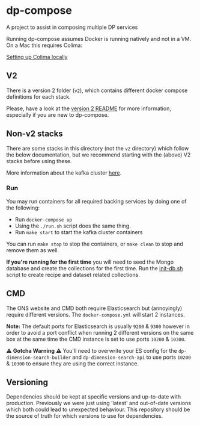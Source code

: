 # dp-compose

A project to assist in composing multiple DP services

Running dp-compose assumes Docker is running natively and not in a VM. On a Mac this requires Colima:

[Setting up Colima locally](setting-up-colima-locally.md)

## V2

There is a version 2 folder (`v2`), which contains different docker compose definitions for each stack.

Please, have a look at the [version 2 README](./v2/README.md) for more information,
especially if you are new to dp-compose.

## Non-v2 stacks

There are some stacks in this directory (not the `v2` directory) which follow the below documentation, but we recommend starting with the (above) V2 stacks before using these.

More information about the kafka cluster [here](./kafka-cluster.md).

### Run

You may run containers for all required backing services by doing one of the following:

- Run `docker-compose up`
- Using the `./run.sh` script does the same thing.
- Run `make start` to start the kafka cluster containers

You can run `make stop` to stop the containers, or `make clean` to stop and remove them as well.

**If you're running for the first time** you will need to seed the Mongo database and create the collections for the first time. Run the [init-db.sh](https://github.com/ONSdigital/dp-compose/blob/main/cantabular-import/helpers/init-db.sh) script to create recipe and dataset related collections.

## CMD

The ONS website and CMD both require Elasticsearch but (annoyingly) require different versions. The `docker-compose.yml` will start 2 instances.

**Note:** The default ports for Elasticsearch is usually `9200` & `9300` however in order to avoid a port conflict
 when running 2 different versions on the same box at the same time the CMD instance is set to use ports `10200` & `10300`.

:warning: **Gotcha Warning** :warning:
You'll need to overwrite your ES config for the `dp-dimension-search-builder` and `dp-dimension-search-api` to use ports `10200` & `10300` to ensure they are using the correct instance.

## Versioning

Dependencies should be kept at specific versions and up-to-date with production.
Previously we were just using 'latest' and out-of-date versions which both could lead to unexpected behaviour.
This repository should be the source of truth for which versions to use for dependencies.
